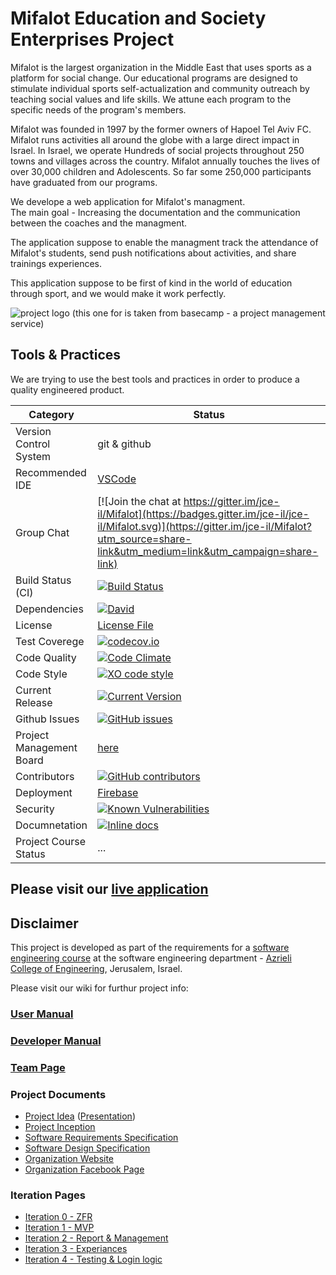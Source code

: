 # Mifalot Education and Society Enterprises Project
 
Mifalot  is the largest organization in the Middle East that uses sports as a platform for social change. Our educational programs are designed to stimulate individual sports self-actualization and community outreach by teaching social values ​​and life skills. We attune each program to the specific needs of the program's members.
 
Mifalot was founded in 1997 by the former owners of Hapoel Tel Aviv FC. Mifalot runs activities all around the globe with a large direct impact in Israel. In Israel, we operate Hundreds of social projects throughout 250 towns and villages across the country. Mifalot annually touches the lives of over 30,000 children and Adolescents. So far some 250,000 participants have graduated from our programs.

We develope a web application for Mifalot's managment.</br>
The main goal - Increasing the documentation and the communication between the coaches and the managment.

The application suppose to enable the managment track the attendance of Mifalot's students, send push notifications about activities, and share trainings experiences.

This application suppose to be first of kind in the world of education through sport, and we would make it work perfectly.

![project logo (this one for is taken from basecamp - a project management service)](http://mifalot.co.il/images/home_banner.jpg)

## Tools & Practices
We are trying to use the best tools and practices in order to produce a quality engineered product.

|Category|Status|
|---|---|
| Version Control System| git & github |
| Recommended IDE | [VSCode](https://code.visualstudio.com) |
| Group Chat | [![Join the chat at https://gitter.im/jce-il/Mifalot](https://badges.gitter.im/jce-il/jce-il/Mifalot.svg)](https://gitter.im/jce-il/Mifalot?utm_source=share-link&utm_medium=link&utm_campaign=share-link)|
| Build Status (CI) |  [![Build Status](https://travis-ci.org.svg?branch=master)](https://travis-ci.org/benhuri/Mifalot) |
| Dependencies | [![David](https://img.shields.io/david/dev/idleberg/vscode-badges.svg?style=flat-square)](https://david-dm.org/jce-il/project-template?type=dev) |
| License | [License File](https://github.com/benhuri/Mifalot/blob/master/LICENSE) |
| Test Coverege | [![codecov.io](https://codecov.io/github/jce-il/project-template/coverage.svg?branch=master)](https://codecov.io/github/jce-il/project-template?branch=master) |
| Code Quality | [![Code Climate](https://codeclimate.com/github/Kfirco12/Mifalot.svg)](https://codeclimate.com/github/Kfirco12/Mifalot) |
| Code Style | [![XO code style](https://img.shields.io/badge/code_style-XO-5ed9c7.svg)](https://github.com/jce-il/project-template) |
| Current Release | [![Current Version](https://img.shields.io/github/release/benhuri/Mifalot.svg?style=flat)](https://github.com/benhuri/Mifalot/releases/tag/v0.2) |
| Github Issues | [![GitHub issues](https://img.shields.io/github/issues/jce-il/project-template.svg?style=flat)](https://github.com/benhuri/Mifalot/issues) |
| Project Management Board| [here](https://github.com/benhuri/Mifalot/projects/1) |
| Contributors | [![GitHub contributors](https://img.shields.io/github/contributors/jce-il/project-template.svg)](https://github.com/jce-il/project-template/graphs/contributors)
| Deployment | [Firebase](https://application-d2061.firebaseapp.com/) |
| Security | [![Known Vulnerabilities](https://snyk.io/test/github/jce-il/project-template/badge.svg)](https://snyk.io/test/github/jce-il/project-template) |
| Documnetation | [![Inline docs](https://github.com/benhuri/Mifalot/wiki/Iter0:-ZFR#documentation)]() |
| Project Course Status | ... |

## Please visit our [live application](https://application-d2061.firebaseapp.com/)


## Disclaimer
This project is developed as part of the requirements for a [software engineering course](https://github.com/jce-il/se-class/wiki) at the software engineering department - [Azrieli College of Engineering](http://www.jce.ac.il/), Jerusalem, Israel.

Please visit our wiki for furthur project info: 

### [User Manual](../../wiki/user-manual)

### [Developer Manual](../../wiki/Developer-Manual)

### [Team Page](https://github.com/benhuri/Mifalot/wiki/Team-page)

### Project Documents
- [Project Idea](docs/idea.pdf) ([Presentation](docs/idea-slides.pdf))
- [Project Inception](../../wiki/Project-inception)
- [Software Requirements Specification](../../wiki/srs)
- [Software Design Specification](../../wiki/sds)
- [Organization Website](http://mifalot.co.il/)
- [Organization Facebook Page](https://www.facebook.com/%D7%9E%D7%A4%D7%A2%D7%9C%D7%95%D7%AA-%D7%97%D7%99%D7%A0%D7%95%D7%9A-%D7%95%D7%97%D7%91%D7%A8%D7%94-Mifalot-Sport-for-Education-Development-and-Peace-108879682613861/?fref=ts)

### Iteration Pages
- [Iteration 0 - ZFR](https://github.com/benhuri/Mifalot/wiki/Iter0:-ZFR)
- [Iteration 1 - MVP](https://github.com/benhuri/Mifalot/wiki/Iter1---MVP:-Checklist-&-Login-template)
- [Iteration 2 - Report & Management](https://github.com/benhuri/Mifalot/wiki/Iter2:-Report-&-Management)
- [Iteration 3 - Experiances](https://github.com/benhuri/Mifalot/wiki/Iter3:-Experiences)
- [Iteration 4 - Testing & Login logic](https://github.com/benhuri/Mifalot/wiki/Iter4:-Testing-&-Login-logic)


